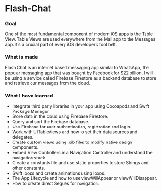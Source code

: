 

# Flash-Chat



### Goal

One of the most fundamental component of modern iOS apps is the Table View. Table Views are used everywhere from the Mail app to the Messages app. It’s a crucial part of every iOS developer’s tool belt. 



### What is made

Flash Chat is an internet based messaging app similar to WhatsApp, the popular messaging app that was bought by Facebook for $22 billion. I will be using a service called Firebase Firestore as a backend database to store and retrieve our messages from the cloud. 



### What I have learned 

* Integrate third party libraries in your app using Cocoapods and Swift Package Manager.
* Store data in the cloud using Firebase Firestore.
* Query and sort the Firebase database.
* Use Firebase for user authentication, registration and login.
* Work with UITableViews and how to set their data sources and delegates.
* Create custom views using .xib files to modify native design components.
* Embed View Controllers in a Navigation Controller and understand the navigation stack.
* Create a constants file and use static properties to store Strings and other constants.
* Swift loops and create animations using loops.
* The App Lifecycle and how to use viewWillAppear or viewWillDisappear.
* How to create direct Segues for navigation.

